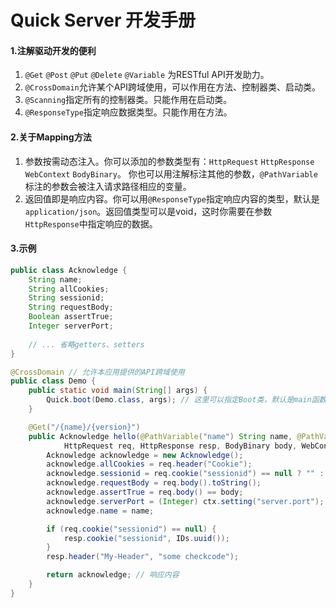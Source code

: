 # Quick Server 开发手册

#### 1.注解驱动开发的便利
1. `@Get` `@Post` `@Put` `@Delete` `@Variable` 为RESTful API开发助力。
2. `@CrossDomain`允许某个API跨域使用，可以作用在方法、控制器类、启动类。
3. `@Scanning`指定所有的控制器类。只能作用在启动类。
4. `@ResponseType`指定响应数据类型。只能作用在方法。

#### 2.关于Mapping方法
1. 参数按需动态注入。你可以添加的参数类型有：`HttpRequest` `HttpResponse` `WebContext` `BodyBinary`。 你也可以用注解标注其他的参数，`@PathVariable`标注的参数会被注入请求路径相应的变量。
2. 返回值即是响应内容。你可以用`@ResponseType`指定响应内容的类型，默认是`application/json`。返回值类型可以是void，这时你需要在参数`HttpResponse`中指定响应的数据。

#### 3.示例
```java
public class Acknowledge {
    String name;
    String allCookies;
    String sessionid;
    String requestBody;
    Boolean assertTrue;
    Integer serverPort;
    
    // ... 省略getters、setters
}
```

```java
@CrossDomain // 允许本应用提供的API跨域使用
public class Demo {
    public static void main(String[] args) {
        Quick.boot(Demo.class, args); // 这里可以指定Boot类，默认是main函数所在类
    }

    @Get("/{name}/{version}")
    public Acknowledge hello(@PathVariable("name") String name, @PathVariable("version") String version,
            HttpRequest req, HttpResponse resp, BodyBinary body, WebContext ctx) {
        Acknowledge acknowledge = new Acknowledge();
        acknowledge.allCookies = req.header("Cookie");
        acknowledge.sessionid = req.cookie("sessionid") == null ? "" : req.cookie("sessionid").value();
        acknowledge.requestBody = req.body().toString();
        acknowledge.assertTrue = req.body() == body;
        acknowledge.serverPort = (Integer) ctx.setting("server.port");
        acknowledge.name = name;

        if (req.cookie("sessionid") == null) {
            resp.cookie("sessionid", IDs.uuid());
        }
        resp.header("My-Header", "some checkcode");

        return acknowledge; // 响应内容
    }
}
```